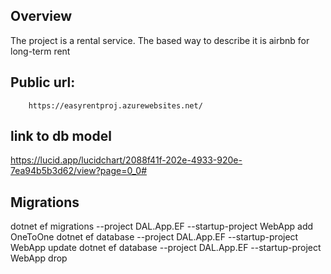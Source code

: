 ## Overview
The project is a rental service. The based way to describe it is airbnb for long-term rent

## Public url:
        https://easyrentproj.azurewebsites.net/

## link to db model
https://lucid.app/lucidchart/2088f41f-202e-4933-920e-7ea94b5b3d62/view?page=0_0#

## Migrations
dotnet ef migrations --project DAL.App.EF --startup-project WebApp add  OneToOne
dotnet ef database --project DAL.App.EF --startup-project WebApp update
dotnet ef database --project DAL.App.EF --startup-project WebApp drop